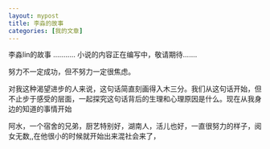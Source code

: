 ```yaml
---
layout: mypost
title: 李淼的故事
categories: [我的文章]
---
```


李淼lin的故事
...........
小说的内容正在编写中，敬请期待.......


努力不一定成功，但不努力一定很焦虑。

对我这种渴望进步的人来说，这句话简直刻画得入木三分。我们从这句话开始，但不止步于感受的层面，一起探究这句话背后的生理和心理原因是什么。现在从我身边的知道的事情开始

阿水，一个宿舍的兄弟，厨艺特别好，湖南人，活儿也好，一直很努力的样子，阅女无数,,在他很小的时候就开始出来混社会来了，

